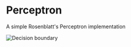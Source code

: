 # Perceptron
A simple Rosenblatt's Perceptron implementation

![Decision boundary](https://i.ibb.co/Hr0ktN3/Figure-1.png)
